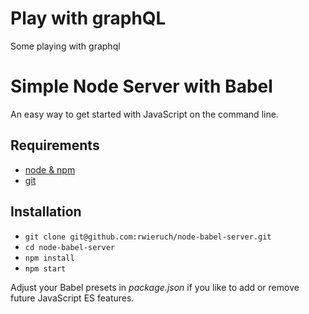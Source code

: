 # Play with graphQL

Some playing with graphql

# Simple Node Server with Babel

An easy way to get started with JavaScript on the command line.

## Requirements

* [node & npm](https://nodejs.org/en/)
* [git](https://www.robinwieruch.de/git-essential-commands/)

## Installation

* `git clone git@github.com:rwieruch/node-babel-server.git`
* `cd node-babel-server`
* `npm install`
* `npm start`

Adjust your Babel presets in *package.json* if you like to add or remove future JavaScript ES features.
